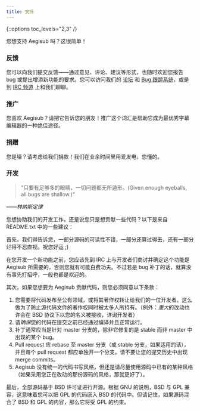 ```yaml
---
title: 支持
---
```


{::options toc_levels="2,3" /}

您想支持 Aegisub 吗？这很简单！

### 反馈 ###

您可以向我们提交反馈——通过意见、评论、建议等形式，也随时欢迎您报告 bug 或提出增添新功能的要求。您可以访问我们的 [论坛](http://forums.aegisub.org) 和 [Bug 跟踪系统](http://devel.aegisub.org/)，或是到 [IRC 频道](irc://irc.rizon.net/aegisub) 上和我们聊聊。

### 推广 ###

您喜欢 Aegisub？请把它告诉您的朋友！推广这个词汇是帮助它成为最优秀字幕编辑器的一种绝佳途径。

### 捐赠 ###

您是壕？请考虑给我们捐款！我们在业余时间里用爱发电，您懂的。

### 开发 ###

> "只要有足够多的眼睛，一切问题都无所遁形。(Given enough eyeballs, all bugs are shallow.)"

_——林纳斯定律_

您想协助我们的开发工作，还是说您只是想贡献一些代码？以下是来自 README.txt 中的一些建议：

首先，我们得告诉您，一部分源码的可读性不错，一部分还算过得去，还有一部分烂得不忍直视。祝您好运 ;)

在您开发一个新功能之前，您应该先到 IRC 上与开发者们商讨并确定这个功能是 Aegisub 所需要的，否则您就有可能白费功夫。不过若是 bug 补丁的话，就算没有事先打招呼，一般也都是欢迎的。

其次，如果您想要为 Aegisub 贡献代码，则您必须同意以下条款：

1.  您需要将代码发布至公有领域，或将其著作权转让给我们的一位开发者。这么做为了防止源代码文件的著作权同时被太多人所持有。（例外：*重大*的改动也许会在 BSD 协议下以您的名义被接收，详询开发者）
1.  请*确保*您的代码在提交之前已经通过编译并且正常运行。
1.  补丁通常应当是针对 master 分支的，除非它修复的是 stable 而非 master 中出现的某个 bug。
1.  Pull request 应 rebase 至 master 分支（或 stable 分支，如果适用的话），并且每个 pull request 都应单独开一个分支。请不要让您的提交历史中出现 merge commits。
1.  Aegisub 没有统一的代码书写风格，但还是请尽量使用源码中已有的某种风格（如果采用您正在改动的那份源码的风格，那就更好了）。

最后，全部源码基于 BSD 许可证进行开源。根据 GNU 的说明，BSD 与 GPL 兼容，这意味着您可以把 GPL 的代码嵌入 BSD 的代码中。但请记住，如果源码混合了 BSD 和 GPL 的内容，那么它将受 GPL 的约束。
